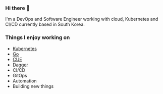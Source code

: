 ### Hi there 👋

I'm a DevOps and Software Engineer working with cloud, Kubernetes and CI/CD currently based in South Korea.

### Things I enjoy working on

- [Kubernetes](https://kubernetes.io/)
- [Go](https://go.dev/)
- [CUE](https://github.com/cue-lang/cue)
- [Dagger](https://github.com/dagger/dagger)
- CI/CD
- GitOps
- Automation
- Building new things

<!--
**berryp/berryp** is a ✨ _special_ ✨ repository because its `README.md` (this file) appears on your GitHub profile.

Here are some ideas to get you started:

- 🔭 I’m currently working on ...
- 🌱 I’m currently learning ...
- 👯 I’m looking to collaborate on ...
- 🤔 I’m looking for help with ...
- 💬 Ask me about ...
- 📫 How to reach me: ...
- 😄 Pronouns: ...
- ⚡ Fun fact: ...
-->
